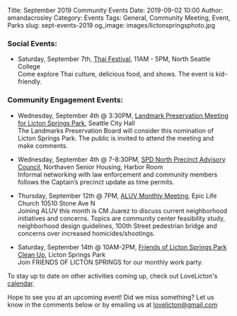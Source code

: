 Title: September 2019 Community Events
Date: 2019-09-02 10:00
Author: amandacrosley
Category: Events
Tags: General, Community Meeting, Event, Parks
slug: sept-events-2019
og_image: images/lictonspringsphoto.jpg

### Social Events:

*   Saturday, September 7th, [Thai Festival](https://www.facebook.com/events/1024572477749729/), 11AM - 5PM, North Seattle College <br>
Come explore Thai culture, delicious food, and shows. The event is kid-friendly.

### Community Engagement Events:

*   Wednesday, September 4th @ 3:30PM, [Landmark Preservation Meeting for Licton Springs Park](http://www.seattle.gov/Documents/Departments/Neighborhoods/HistoricPreservation/Landmarks/PublicNotices/LPBPublicNotice_Licton_Springs_Park.pdf), Seattle City Hall <br />
The Landmarks Preservation Board will consider this nomination of Licton Springs Park. The public is invited to attend the meeting and make comments. 

*   Wednesday, September 4th @ 7-8:30PM, [SPD North Precinct Advisory Council](https://docs.google.com/document/d/1l39_zia1nBDkCuxcw0ytptG66_6xUkhmhKKyqJQB8Dw), Northaven Senior Housing, Harbor Room  <br />
Informal networking with law enforcement and community members follows the Captain’s precinct update as time permits.

*   Thursday, September 12th @ 7PM, [ALUV Monthly Meeting](https://www.facebook.com/events/679460589199315/), Epic Life Church 10510 Stone Ave N<br />
Joining ALUV this month is CM Juarez to discuss current neighborhood initiatives and concerns. Topics are community center feasibility study, neighborhood design guidelines, 100th Street pedestrian bridge and concerns over increased homicides/shootings.

*   Saturday, September 14th @ 10AM-2PM, [Friends of Licton Springs Park Clean Up](https://lictonsprings.org/work_party.pdf), Licton Springs Park <br />
Join FRIENDS OF LICTON SPRINGS for our monthly work party.

To stay up to date on other activities coming up, check out LoveLicton's [calendar](https://lovelicton.com/pages/community-calendar.html).

Hope to see you at an upcoming event!
Did we miss something? Let us know in the comments below or by emailing us at [lovelicton@gmail.com](mailto:lovelicton@gmail.com)
